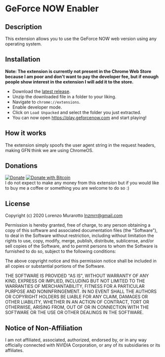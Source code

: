 # GeForce NOW Enabler

## Description

This extension allows you to use the GeForce NOW web version using any operating system.

## Installation

**Note: The extension is currently not present in the Chrome Web Store because I am poor and don't want to pay the developer fee, but if enough people show interest in the extension I will add it to the store.**

- Download the [latest release](https://github.com/murar8/gfn-enabler/releases/latest/download/gfn-enabler.zip).
- Unzip the downloaded file in a folder to your liking.
- Navigate to `chrome://extensions`.
- Enable developer mode.
- Click on `Load Unpacked` and select the folder you just extracted.
- You can now open https://play.geforcenow.com and start playing!

## How it works

The extension simply spoofs the user agent string in the request headers, making GFN think we are using ChromeOS.

## Donations

[![Donate](https://img.shields.io/badge/Donate-PayPal-green.svg)](https://www.paypal.com/cgi-bin/webscr?cmd=_s-xclick&hosted_button_id=WW7VLKVE9YP8Q&source=url)
[![Donate with Bitcoin](https://en.cryptobadges.io/badge/micro/18Dskx2QPpFbjQgoh8jkX2eQA6ngz1Vi6V)](https://en.cryptobadges.io/donate/18Dskx2QPpFbjQgoh8jkX2eQA6ngz1Vi6V)\
I do not expect to make any money from this extension but if you would like to buy me a coffee or something you are welcome to do so :)

## License

Copyright (c) 2020 Lorenzo Murarotto <lnzmrr@gmail.com>

Permission is hereby granted, free of charge, to any person
obtaining a copy of this software and associated documentation
files (the "Software"), to deal in the Software without
restriction, including without limitation the rights to use,
copy, modify, merge, publish, distribute, sublicense, and/or sell
copies of the Software, and to permit persons to whom the
Software is furnished to do so, subject to the following
conditions:

The above copyright notice and this permission notice shall be
included in all copies or substantial portions of the Software.

THE SOFTWARE IS PROVIDED "AS IS", WITHOUT WARRANTY OF ANY KIND,
EXPRESS OR IMPLIED, INCLUDING BUT NOT LIMITED TO THE WARRANTIES
OF MERCHANTABILITY, FITNESS FOR A PARTICULAR PURPOSE AND
NONINFRINGEMENT. IN NO EVENT SHALL THE AUTHORS OR COPYRIGHT
HOLDERS BE LIABLE FOR ANY CLAIM, DAMAGES OR OTHER LIABILITY,
WHETHER IN AN ACTION OF CONTRACT, TORT OR OTHERWISE, ARISING
FROM, OUT OF OR IN CONNECTION WITH THE SOFTWARE OR THE USE OR
OTHER DEALINGS IN THE SOFTWARE.

## Notice of Non-Affiliation

I am not affiliated, associated, authorized, endorsed by, or in any way officially connected with NVIDIA Corporation, or any of its subsidiaries or its affiliates.
